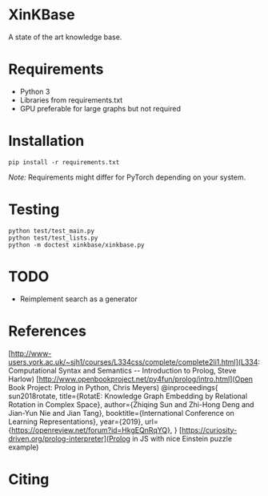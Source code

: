 # XinKBase

A state of the art knowledge base.

# Requirements

* Python 3
* Libraries from requirements.txt
* GPU preferable for large graphs but not required

# Installation

`pip install -r requirements.txt`

_Note:_ Requirements might differ for PyTorch depending on your system.

# Testing

```
python test/test_main.py
python test/test_lists.py
python -m doctest xinkbase/xinkbase.py
```

# TODO

* Reimplement search as a generator

# References

[http://www-users.york.ac.uk/~sjh1/courses/L334css/complete/complete2li1.html](L334: Computational Syntax and Semantics -- Introduction to Prolog, Steve Harlow)
[http://www.openbookproject.net/py4fun/prolog/intro.html](Open Book Project: Prolog in Python, Chris Meyers)
@inproceedings{
 sun2018rotate,
 title={RotatE: Knowledge Graph Embedding by Relational Rotation in Complex Space},
 author={Zhiqing Sun and Zhi-Hong Deng and Jian-Yun Nie and Jian Tang},
 booktitle={International Conference on Learning Representations},
 year={2019},
 url={https://openreview.net/forum?id=HkgEQnRqYQ},
}
[https://curiosity-driven.org/prolog-interpreter](Prolog in JS with nice Einstein puzzle example)

# Citing


